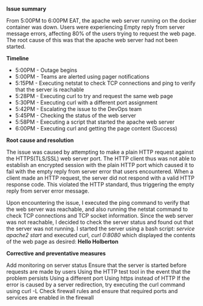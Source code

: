 **Issue summary**

From 5:00PM to 6:00PM EAT, the apache web server running on the docker container was down. Users were experiencing
Empty reply from server message errors, affecting 80% of the users trying to request the web page. The
root cause of this was that the apache web server had not been started.

**Timeline**

* 5:00PM - Outage begins
* 5:00PM - Teams are alerted using pager notifications
* 5:15PM - Executing netstat to check TCP connections and ping to verify that the server is reachable
* 5:28PM - Executing curl to try and request the same web page
* 5:30PM - Executing curl with a different port assignment
* 5:42PM - Escalating the issue to the DevOps team
* 5:45PM - Checking the status of the web server
* 5:58PM - Executing a script that started the apache web server
* 6:00PM - Executing curl and getting the page content (Success)

**Root cause and resolution**

The issue was caused by attempting to make a plain HTTP request against the HTTPS(TLS/SSL) web server port.
The HTTP client thus was not able to establish an encrypted session with the plain HTTP port which caused
it to fail with the empty reply from server error that users encountered. When a client made an HTTP
request, the server did not respond with a valid HTTP response code. This violated the HTTP standard, thus
triggering the empty reply from server error message.

Upon encountering the issue, I executed the ping command to verify that the web server was reachable, and
also running the netstat command to check TCP connections and TCP socket information. Since the web server
was not reachable, I decided to check the server status and found out that the server was not running.
I started the server using a bash script:
  _service apache2 start_
and executed curl,
  _curl 0:8080_
which displayed the contents of the web page as desired:
**Hello Holberton**

**Corrective and preventative measures**

Add monitoring on server status
Ensure that the server is started before requests are made by users
Using the HTTP test tool in the event that the problem persists
Using a different port
Using https instead of HTTP
If the error is caused by a server redirection, try executing the curl command using curl -L
Check firewall rules and ensure that required ports and services are enabled in the firewall

